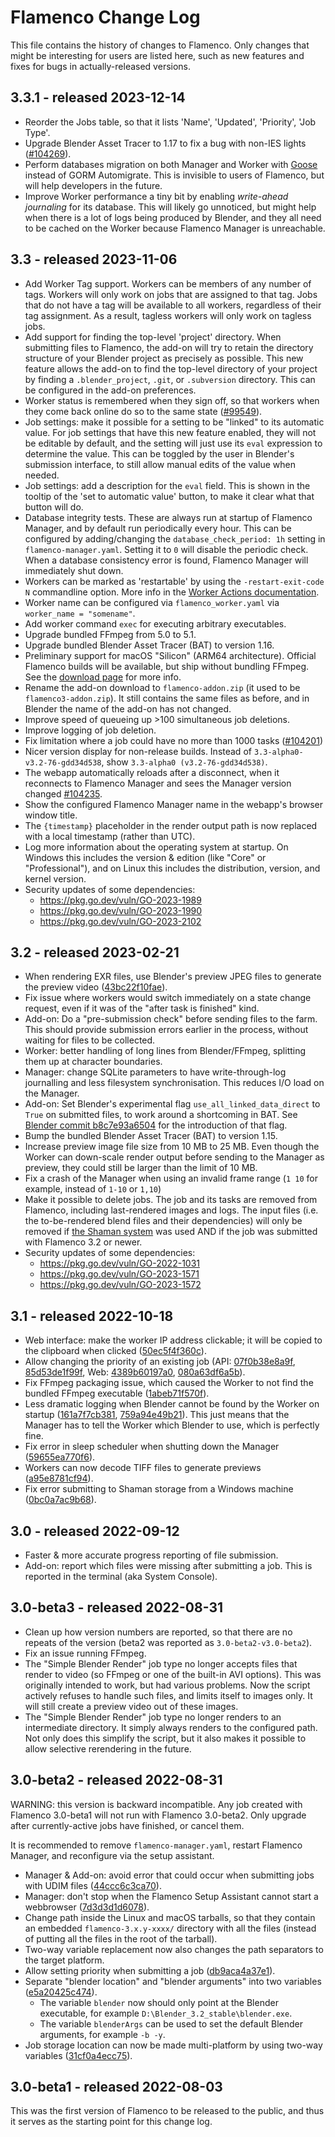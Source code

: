 # Flamenco Change Log

This file contains the history of changes to Flamenco. Only changes that might
be interesting for users are listed here, such as new features and fixes for
bugs in actually-released versions.

## 3.3.1 - released 2023-12-14

- Reorder the Jobs table, so that it lists 'Name', 'Updated', 'Priority', 'Job Type'.
- Upgrade Blender Asset Tracer to 1.17 to fix a bug with non-IES lights ([#104269](https://projects.blender.org/studio/flamenco/issues/104269)).
- Perform databases migration on both Manager and Worker with [Goose](https://pressly.github.io/goose/) instead of GORM Automigrate. This is invisible to users of Flamenco, but will help developers in the future.
- Improve Worker performance a tiny bit by enabling *write-ahead journaling* for its database. This will likely go unnoticed, but might help when there is a lot of logs being produced by Blender, and they all need to be cached on the Worker because Flamenco Manager is unreachable.

## 3.3 - released 2023-11-06

- Add Worker Tag support. Workers can be members of any number of tags. Workers will only work on jobs that are assigned to that tag. Jobs that do not have a tag will be available to all workers, regardless of their tag assignment. As a result, tagless workers will only work on tagless jobs.
- Add support for finding the top-level 'project' directory. When submitting files to Flamenco, the add-on will try to retain the directory structure of your Blender project as precisely as possible. This new feature allows the add-on to find the top-level directory of your project by finding a `.blender_project`, `.git`, or `.subversion` directory. This can be configured in the add-on preferences.
- Worker status is remembered when they sign off, so that workers when they come back online do so to the same state ([#99549](https://projects.blender.org/studio/flamenco/issues/99549)).
- Job settings: make it possible for a setting to be "linked" to its automatic value. For job settings that have this new feature enabled, they will not be editable by default, and the setting will just use its `eval` expression to determine the value. This can be toggled by the user in Blender's submission interface, to still allow manual edits of the value when needed.
- Job settings: add a description for the `eval` field. This is shown in the tooltip of the 'set to automatic value' button, to make it clear what that button will do.
- Database integrity tests. These are always run at startup of Flamenco Manager, and by default run periodically every hour. This can be configured by adding/changing the `database_check_period: 1h` setting in `flamenco-manager.yaml`. Setting it to `0` will disable the periodic check. When a database consistency error is found, Flamenco Manager will immediately shut down.
- Workers can be marked as 'restartable' by using the `-restart-exit-code N` commandline option. More info in the [Worker Actions documentation](https://flamenco.blender.org/usage/worker-actions/).
- Worker name can be configured via `flamenco_worker.yaml` via `worker_name = "somename"`.
- Add worker command `exec` for executing arbitrary executables.
- Upgrade bundled FFmpeg from 5.0 to 5.1.
- Upgrade bundled Blender Asset Tracer (BAT) to version 1.16.
- Preliminary support for macOS "Silicon" (ARM64 architecture). Official Flamenco builds will be available, but ship without bundling FFmpeg. See the [download page](https://flamenco.blender.org/download/#macos-silicon-builds) for more info.
- Rename the add-on download to `flamenco-addon.zip` (it used to be `flamenco3-addon.zip`). It still contains the same files as before, and in Blender the name of the add-on has not changed.
- Improve speed of queueing up >100 simultaneous job deletions.
- Improve logging of job deletion.
- Fix limitation where a job could have no more than 1000 tasks ([#104201](https://projects.blender.org/studio/flamenco/issues/104201))
- Nicer version display for non-release builds. Instead of `3.3-alpha0-v3.2-76-gdd34d538`, show `3.3-alpha0 (v3.2-76-gdd34d538)`.
- The webapp automatically reloads after a disconnect, when it reconnects to Flamenco Manager and sees the Manager version changed [#104235](https://projects.blender.org/studio/flamenco/pulls/104235).
- Show the configured Flamenco Manager name in the webapp's browser window title.
- The `{timestamp}` placeholder in the render output path is now replaced with a local timestamp (rather than UTC).
- Log more information about the operating system at startup. On Windows this includes the version & edition (like "Core" or "Professional"), and on Linux this includes the distribution, version, and kernel version.
- Security updates of some dependencies:
  - https://pkg.go.dev/vuln/GO-2023-1989
  - https://pkg.go.dev/vuln/GO-2023-1990
  - https://pkg.go.dev/vuln/GO-2023-2102


## 3.2 - released 2023-02-21

- When rendering EXR files, use Blender's preview JPEG files to generate the preview video ([43bc22f10fae](https://developer.blender.org/rF43bc22f10fae0fcaed6a4a3b3ace1be617193e21)).
- Fix issue where workers would switch immediately on a state change request, even if it was of the "after task is finished" kind.
- Add-on: Do a "pre-submission check" before sending files to the farm. This should provide submission errors earlier in the process, without waiting for files to be collected.
- Worker: better handling of long lines from Blender/FFmpeg, splitting them up at character boundaries.
- Manager: change SQLite parameters to have write-through-log journalling and less filesystem synchronisation. This reduces I/O load on the Manager.
- Add-on: Set Blender's experimental flag `use_all_linked_data_direct` to `True` on submitted files, to work around a shortcoming in BAT. See [Blender commit b8c7e93a6504](https://developer.blender.org/rBb8c7e93a6504833ee1e617523dfe2921c4fd0816) for the introduction of that flag.
- Bump the bundled Blender Asset Tracer (BAT) to version 1.15.
- Increase preview image file size from 10 MB to 25 MB. Even though the Worker can down-scale render output before sending to the Manager as preview, they could still be larger than the limit of 10 MB.
- Fix a crash of the Manager when using an invalid frame range (`1 10` for example, instead of `1-10` or `1,10`)
- Make it possible to delete jobs. The job and its tasks are removed from Flamenco, including last-rendered images and logs. The input files (i.e. the to-be-rendered blend files and their dependencies) will only be removed if [the Shaman system](https://flamenco.blender.org/usage/shared-storage/shaman/) was used AND if the job was submitted with Flamenco 3.2 or newer.
- Security updates of some dependencies:
    - https://pkg.go.dev/vuln/GO-2022-1031
    - https://pkg.go.dev/vuln/GO-2023-1571
    - https://pkg.go.dev/vuln/GO-2023-1572


## 3.1 - released 2022-10-18

- Web interface: make the worker IP address clickable; it will be copied to the clipboard when clicked ([50ec5f4f360c](https://developer.blender.org/rF50ec5f4f360ce7cb467f95de31a34200f4942047)).
- Allow changing the priority of an existing job (API: [07f0b38e8a9f](https://developer.blender.org/rF07f0b38e8a9f0e7ea303adc2608ae5265ec7e075), [85d53de1f99f](https://developer.blender.org/rF85d53de1f99f0ccb904dc7c140a75bf4b96b326b), Web: [4389b60197a0](https://developer.blender.org/rF4389b60197a07c9b64b63f1d111679a3104ab60a), [080a63df6a5b](https://developer.blender.org/rF080a63df6a5b1a95e05eeea3c66d3a41fa431e82)).
- Fix FFmpeg packaging issue, which caused the Worker to not find the bundled FFmpeg executable ([1abeb71f570f](https://developer.blender.org/rF1abeb71f570ff978c2ff81bf6fd9851b86cc7be7)).
- Less dramatic logging when Blender cannot be found by the Worker on startup ([161a7f7cb381](https://developer.blender.org/rF161a7f7cb38190bd34757e74ffc22ac0e068fa5f), [759a94e49b21](https://developer.blender.org/rF759a94e49b21b32405237be978146a826dd53a73)).
  This just means that the Manager has to tell the Worker which Blender to use, which is perfectly fine.
- Fix error in sleep scheduler when shutting down the Manager ([59655ea770f6](https://developer.blender.org/rF59655ea770f667a579e7a85cf3afc7d8b33d239e)).
- Workers can now decode TIFF files to generate previews ([a95e8781cf94](https://developer.blender.org/rFa95e8781cf94663b3d6a41745c102586e066bb85)).
- Fix error submitting to Shaman storage from a Windows machine ([0bc0a7ac9b68](https://developer.blender.org/rF0bc0a7ac9b688d1174862e568f327053d05427b4)).


## 3.0 - released 2022-09-12

- Faster & more accurate progress reporting of file submission.
- Add-on: report which files were missing after submitting a job. This is reported in the terminal (aka System Console).


## 3.0-beta3 - released 2022-08-31

- Clean up how version numbers are reported, so that there are no repeats of the
  version (beta2 was reported as `3.0-beta2-v3.0-beta2`).
- Fix an issue running FFmpeg.
- The "Simple Blender Render" job type no longer accepts files that render to
  video (so FFmpeg or one of the built-in AVI options). This was originally
  intended to work, but had various problems. Now the script actively refuses to
  handle such files, and limits itself to images only. It will still create a
  preview video out of these images.
- The "Simple Blender Render" job type no longer renders to an intermediate
  directory. It simply always renders to the configured path. Not only does this
  simplify the script, but it also makes it possible to allow selective
  rerendering in the future.


## 3.0-beta2 - released 2022-08-31

WARNING: this version is backward incompatible. Any job created with Flamenco
3.0-beta1 will not run with Flamenco 3.0-beta2. Only upgrade after
currently-active jobs have finished, or cancel them.

It is recommended to remove `flamenco-manager.yaml`, restart Flamenco Manager,
and reconfigure via the setup assistant.

- Manager & Add-on: avoid error that could occur when submitting jobs with UDIM files
  ([44ccc6c3ca70](https://developer.blender.org/rF44ccc6c3ca706fdd268bf310f3e8965d58482449)).
- Manager: don't stop when the Flamenco Setup Assistant cannot start a webbrowser
  ([7d3d3d1d6078](https://developer.blender.org/rF7d3d3d1d6078828122b4b2d1376b1aaf2ba03b8b)).
- Change path inside the Linux and macOS tarballs, so that they contain an
  embedded `flamenco-3.x.y-xxxx/` directory with all the files (instead of
  putting all the files in the root of the tarball).
- Two-way variable replacement now also changes the path separators to the target platform.
- Allow setting priority when submitting a job
  ([db9aca4a37e1](https://developer.blender.org/rFdb9aca4a37e1be37f802cb609fddab4308e5e40f)).
- Separate "blender location" and "blender arguments" into two variables
  ([e5a20425c474](https://developer.blender.org/rFe5a20425c474ec93edbe03d2667ec5184f32d3ef)).
  - The variable `blender` now should only point at the Blender executable, for
    example `D:\Blender_3.2_stable\blender.exe`.
  - The variable `blenderArgs` can be used to set the default Blender arguments,
    for example `-b -y`.
- Job storage location can now be made multi-platform by using two-way variables
  ([31cf0a4ecc75](https://developer.blender.org/rF31cf0a4ecc75db127877218af449610ce9d8df1c)).

## 3.0-beta1 - released 2022-08-03

This was the first version of Flamenco to be released to the public, and thus it
serves as the starting point for this change log.
